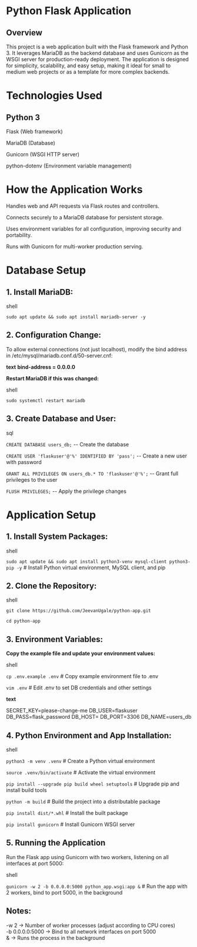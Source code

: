 # Python Flask Application
## **Overview**
This project is a web application built with the Flask framework and Python 3. It leverages MariaDB as the backend database and uses Gunicorn as the WSGI server for production-ready deployment. The application is designed for simplicity, scalability, and easy setup, making it ideal for small to medium web projects or as a template for more complex backends.

# Technologies Used
## **Python 3**

Flask (Web framework)

MariaDB (Database)

Gunicorn (WSGI HTTP server)

python-dotenv (Environment variable management)

# How the Application Works
Handles web and API requests via Flask routes and controllers.

Connects securely to a MariaDB database for persistent storage.

Uses environment variables for all configuration, improving security and portability.

Runs with Gunicorn for multi-worker production serving.

# Database Setup
## 1. Install MariaDB:

shell

`sudo apt update && sudo apt install mariadb-server -y`

## 2. Configuration Change:

To allow external connections (not just localhost), 
modify the bind address in /etc/mysql/mariadb.conf.d/50-server.cnf:

**text**
**bind-address = 0.0.0.0**

**Restart MariaDB if this was changed:**

shell

`sudo systemctl restart mariadb`

## 3. Create Database and User:

sql

`CREATE DATABASE users_db;` -- Create the database

`CREATE USER 'flaskuser'@'%' IDENTIFIED BY 'pass';` -- Create a new user with password

`GRANT ALL PRIVILEGES ON users_db.* TO 'flaskuser'@'%';` -- Grant full privileges to the user

`FLUSH PRIVILEGES;` -- Apply the privilege changes


# Application Setup
## 1. Install System Packages:

shell

`sudo apt update && sudo apt install python3-venv mysql-client python3-pip -y` # Install Python virtual environment, MySQL client, and pip

## 2. Clone the Repository:

shell

`git clone https://github.com/JeevanUgale/python-app.git`

`cd python-app`

## 3. Environment Variables:

**Copy the example file and update your environment values:**

shell

`cp .env.example .env` # Copy example environment file to .env

`vim .env` # Edit .env to set DB credentials and other settings

**text**

SECRET_KEY=please-change-me
DB_USER=flaskuser
DB_PASS=flask_password
DB_HOST=<host-ip or endpoint>
DB_PORT=3306
DB_NAME=users_db

## 4. Python Environment and App Installation:

shell

`python3 -m venv .venv` # Create a Python virtual environment

`source .venv/bin/activate` # Activate the virtual environment

`pip install --upgrade pip build wheel setuptools` # Upgrade pip and install build tools

`python -m build` # Build the project into a distributable package

`pip install dist/*.whl` # Install the built package

`pip install gunicorn` # Install Gunicorn WSGI server

## 5. Running the Application
Run the Flask app using Gunicorn with two workers, listening on all interfaces at port 5000:

shell

`gunicorn -w 2 -b 0.0.0.0:5000 python_app.wsgi:app &` # Run the app with 2 workers, bind to port 5000, in the background

## Notes:

-w 2 → Number of worker processes (adjust according to CPU cores)\
-b 0.0.0.0:5000 → Bind to all network interfaces on port 5000\
& → Runs the process in the background